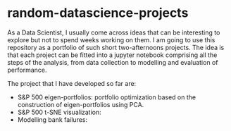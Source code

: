 # random-datascience-projects

As a Data Scientist, I usually come across ideas that can be interesting to explore but not to spend weeks working on them. I am going to use this repository as a portfolio of such short two-afternoons projects. The idea is that each project can be fitted into a jupyter notebook comprising all the steps of the analysis, from data collection to modelling and evaluation of performance.

The project that I have developed so far are:
* S&P 500 eigen-portfolios: portfolio optimization based on the construction of eigen-portfolios using PCA.
* S&P 500 t-SNE visualization:
* Modelling bank failures: